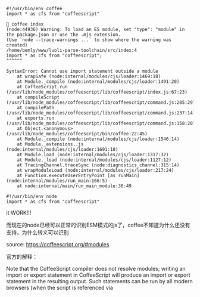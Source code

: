 ```
#!/usr/bin/env coffee
import * as cfs from "coffeescript"
```

```
 coffee index
(node:44936) Warning: To load an ES module, set "type": "module" in the package.json or use the .mjs extension.
(Use `node --trace-warnings ...` to show where the warning was created)
/home/bemly/www/luoli-parse-toolchain/src/index:4
import * as cfs from "coffeescript";
^^^^^^

SyntaxError: Cannot use import statement outside a module
    at wrapSafe (node:internal/modules/cjs/loader:1469:18)
    at Module._compile (node:internal/modules/cjs/loader:1491:20)
    at CoffeeScript.run (/usr/lib/node_modules/coffeescript/lib/coffeescript/index.js:67:23)
    at compileScript (/usr/lib/node_modules/coffeescript/lib/coffeescript/command.js:285:29)
    at compilePath (/usr/lib/node_modules/coffeescript/lib/coffeescript/command.js:237:14)
    at exports.run (/usr/lib/node_modules/coffeescript/lib/coffeescript/command.js:158:20)
    at Object.<anonymous> (/usr/lib/node_modules/coffeescript/bin/coffee:22:45)
    at Module._compile (node:internal/modules/cjs/loader:1546:14)
    at Module._extensions..js (node:internal/modules/cjs/loader:1691:10)
    at Module.load (node:internal/modules/cjs/loader:1317:32)
    at Module._load (node:internal/modules/cjs/loader:1127:12)
    at TracingChannel.traceSync (node:diagnostics_channel:315:14)
    at wrapModuleLoad (node:internal/modules/cjs/loader:217:24)
    at Function.executeUserEntryPoint [as runMain] (node:internal/modules/run_main:166:5)
    at node:internal/main/run_main_module:30:49
```

```
#!/usr/bin/env node
import * as cfs from "coffeescript"
```
it WORK!!!

而现在的node已经可以正常的识别ESM模式的js了，coffee不知道为什么还没有支持，为什么转义可以识别

source: https://coffeescript.org/#modules

官方的解释：

Note that the CoffeeScript compiler does not resolve modules; writing an import or export statement in CoffeeScript will produce an import or export statement in the resulting output. Such statements can be run by all modern browsers (when the script is referenced via <script type="module">) and [by Node.js](https://nodejs.org/api/esm.html#esm_enabling) when the output .js files are in a folder where the nearest parent package.json file contains "type": "module". Because the runtime is evaluating the generated output, the import statements must reference the output files; so if file.coffee is output as file.js, it needs to be referenced as file.js in the import statement, with the .js extension included.

注意，CoffeeScript编译器不会解析模块;在CoffeeScript中编写import或export语句将在结果输出中生成import或export语句。所有现代浏览器都可以运行这样的语句（当脚本通过<script type="module">引用时），当输出的.js文件位于最近的父package.json文件包含"type": "module"的文件夹中时,[Node.js](https://nodejs.org/api/esm.html#esm_enabling)可以运行这样的语句。由于运行时正在评估生成的输出，因此import语句必须引用输出文件;因此如果file.coffee输出为file.js，则需要在file.js语句中引用为import，并包括.js扩展。

我尝试了 coffee index.mjs和  coffee index.js ，但是均是CommonJS模式，不知道为什么。

![图片](https://github.com/user-attachments/assets/0045b604-5a67-4ba8-b274-398a1f2e11e6)
目前 vm 模块还缺乏 ESM 支持，所以不行 噗

顺便安利一下最近新挖的坑：https://github.com/Bemly/luolita

如果你也喜欢用 **这种没有符号** 的优雅单文件组件SFC写法，欢迎提交 pr 加入代码开发，成为贡献者！